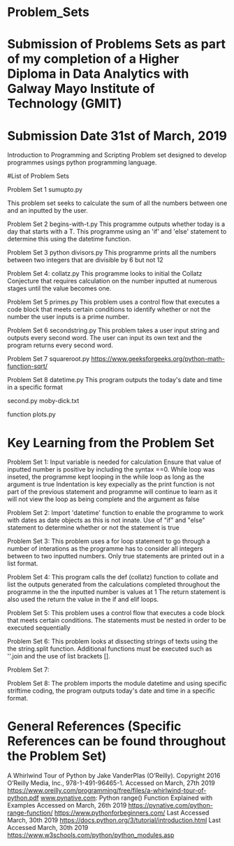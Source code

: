# Problem_Sets
# Submission of Problems Sets as part of my completion of a Higher Diploma in Data Analytics with Galway Mayo Institute of Technology (GMIT) 
# Submission Date 31st of March, 2019

Introduction to Programming and Scripting Problem set designed to develop programmes usings python programming language. 

#List of Problem Sets

Problem Set 1 sumupto.py

This problem set seeks to calculate the sum of all the numbers between one and an inputted by the user. 

Problem Set 2 begins-with-t.py
This programme outputs whether today is a day that starts with a T. This programme using an 'if' and 'else' statement to determine this using the datetime function.

Problem Set 3 python divisors.py
This programme prints all the numbers between two integers that are divisible by 6 but not 12

Problem Set 4: collatz.py 
This programme looks to initial the Collatz Conjecture that requires calculation on the number inputted at numerous stages until the value becomes one. 

Problem Set 5 primes.py
This problem uses a control flow that executes a code block that meets certain conditions to identify whether or not the number the user inputs is a prime number.

Problem Set 6 secondstring.py
This problem takes a user input string and outputs every second word. The user can input its own text and the program returns every second word.

Problem Set 7 squareroot.py
https://www.geeksforgeeks.org/python-math-function-sqrt/

Problem Set 8 datetime.py
This program outputs the today's date and time in a specific format

second.py moby-dick.txt

function plots.py

# Key Learning from the Problem Set
Problem Set 1: 
Input variable is needed for calculation
Ensure that value of inputted number is positive by including the syntax ==0. 
While loop was inseted, the programme kept looping in the while loop as long as the argument is true
Indentation is key expecially as the print function is not part of the previous statement and programme will continue to learn as it will not view the loop as being complete and the argument as false

Problem Set 2:
Import 'datetime' function to enable the programme to work with dates as date objects as this is not innate.
Use of "if" and "else" statement to determine whether or not the statement is true

Problem Set 3: 
This problem uses a for loop statement to go through a number of interations as the programme has to consider all integers between to two inputted numbers. Only true statements are printed out in a list format. 

Problem Set 4:
This program calls the def (collatz) function to collate and list the outputs generated from the calculations completed throughout the programme in the the inputted number is values at 1
The return statement is also used the return the value in the if and elif loops. 

Problem Set 5: 
This problem uses a control flow that executes a code block that meets certain conditions. 
The statements must be nested in order to be executed sequentially

Problem Set 6: 
This problem looks at dissecting strings of texts using the the string.split function. 
Additional functions must be executed such as ''.join and the use of list brackets []. 

Problem Set 7:

Problem Set 8: 
The problem imports the module datetime and using specific striftime coding, the program outputs today's date and time in a specific format.




# General References (Specific References can be found throughout the Problem Set)
A Whirlwind Tour of Python by Jake VanderPlas (O’Reilly). Copyright 2016 O’Reilly Media, Inc., 978-1-491-96465-1. Accessed on March, 27th 2019 https://www.oreilly.com/programming/free/files/a-whirlwind-tour-of-python.pdf 
www.pynative.com: Python range() Function Explained with Examples Accessed on March, 26th 2019 https://pynative.com/python-range-function/
https://www.pythonforbeginners.com/ Last Accessed March, 30th 2019
https://docs.python.org/3/tutorial/introduction.html Last Accessed March, 30th 2019
https://www.w3schools.com/python/python_modules.asp 
 

